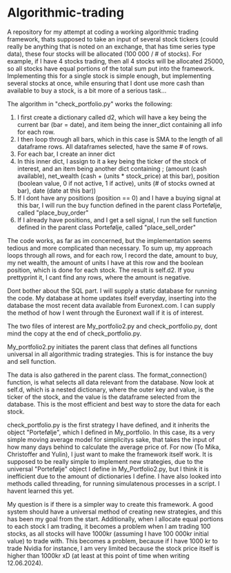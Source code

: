 # Algorithmic-trading
A repository for my attempt at coding a working algorithmic trading framework, thats supposed to take an input of several stock tickers (could really be anything that is noted on an exchange, that has time series type data), these four stocks will be allocated (100 000 / # of stocks). For example, if I have 4 stocks trading, then all 4 stocks will be allocated 25000, so all stocks have equal portions of the total sum put into the framework. Implementing this for a single stock is 
simple enough, but implementing several stocks at once, while ensuring that I dont use more cash than available to buy a stock, is a bit more of a serious task...

The algorithm in "check_portfolio.py" works the following:
1. I first create a dictionary called d2, which will have a key being the current bar (bar = date), and item being the inner_dict containing all info for each row.
2. I then loop through all bars, which in this case is SMA to the length of all dataframe rows. All dataframes selected, have the same # of rows.
3. For each bar, I create an inner dict
4. In this inner dict, I assign to it a key being the ticker of the stock of interest, and an item being another dict containing ;
   (amount (cash available),
   net_wealth (cash + (units * stock_price) at this bar),
   position (boolean value, 0 if not active, 1 if active),
   units (# of stocks owned at bar), date (date at this bar))
7. If I dont have any positions (position == 0) and I have a buying signal at this bar, I will run the buy function defined in the parent class Portefølje, called "place_buy_order"
8. If I already have positions, and I get a sell signal, I run the sell function defined in the parent class Portefølje, called "place_sell_order"

The code works, as far as im concerned, but the implementation seems tedious and more complicated than necessary. To sum up, my approach loops through all rows, and for each row, I record the date, amount to buy, my net wealth, the amount of units I have at this row and the boolean position, which is done for each stock.
The result is self.d2. If you prettyprint it, I cant find any rows, where the amount is negative.


Dont bother about the SQL part. I will supply a static database for running the code. My database at home updates itself everyday, inserting into the database the most recent data available from Euronext.com. I can supply the method of how I went through the Euronext wall if it is of interest.


The two files of interest are My_portfolio2.py and check_portfolio.py, dont mind the copy at the end of check_portfolio.py.

My_portfolio2.py initiates the parent class that defines all functions universal in all algorithmic trading strategies. This is for instance the buy and sell function. 

The data is also gathered in the parent class. The format_connection() function, is what selects all data relevant from the database. Now look at self.d, which is a nested dictionary, where the outer key and value, is the ticker of the stock, and the value is the dataframe selected from the database. This is the most efficient and best way to store the data for each stock.


check_portfolio.py is the first strategy I have defined, and it inherits the object "Portefølje", which I defined in My_portfolio. In this case, its a very simple moving average model for simplicitys sake, that takes the input of how many days behind to calculate the average price of. For now (To Mika, Christoffer and Yulin), I just want to make the framework itself work. 
It is supposed to be really simple to implement new strategies, due to the universal "Portefølje" object I define in My_Portfolio2.py, but I think it is inefficient due to the amount of dictionaries I define. I have also looked into methods called threading, for running simulatenous processes in a script. I havent learned this yet.

My question is if there is a simpler way to create this framework. A good system should have a universal method of creating new strategies, and this has been my goal from the start.
Additionally, when I allocate equal portions to each stock I am trading, it becomes a problem when I am trading 100 stocks, as all stocks will have 1000kr (assuming I have 100 000kr initial value) to trade with. This becomes a problem, because if I have 1000 kr to trade Nvidia for instance, I am very limited because the stock price itself is higher than 1000kr xD (at least at this point of time when writing 12.06.2024).

